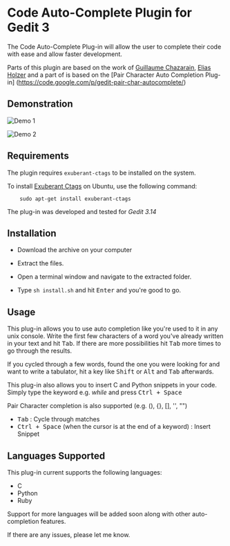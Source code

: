 # Code Auto-Complete Plugin for Gedit 3

The Code Auto-Complete Plug-in will allow the user to complete their
code with ease and allow faster development.

Parts of this plugin are based on the work of [Guillaume Chazarain](http://guichaz.free.fr/gedit-completion), [Elias Holzer](http://elias.hiex.at/gedit-plugins/) and a part of is based on the [Pair Character Auto Completion Plug-in] (https://code.google.com/p/gedit-pair-char-autocomplete/)

## Demonstration

![Demo 1](http://share.gifyoutube.com/vOg9jp.gif)

![Demo 2](http://share.gifyoutube.com/vbqwAq.gif)

## Requirements

The plugin requires `exuberant-ctags` to be installed on the system.

To install [Exuberant Ctags](http://ctags.sourceforge.net/) on Ubuntu, use the following command:
	
		sudo apt-get install exuberant-ctags

The plug-in was developed and tested for *Gedit 3.14*

## Installation

- Download the archive on your computer

- Extract the files.

- Open a terminal window and navigate to the extracted folder.

- Type `sh install.sh` and hit <kbd>Enter</kbd> and you're good to go.

## Usage

This plug-in allows you to use auto completion like you're used to it in any unix console. Write the first few characters of a word you've already written in your text and hit <kbd>Tab</kbd>. If there are more possibilities hit <kbd>Tab</kbd> more times to go through the results.
  
If you cycled through a few words, found the one you were looking for and want to write a tabulator, hit a key like <kbd>Shift</kbd> or <kbd>Alt</kbd> and <kbd>Tab</kbd> afterwards.

This plug-in also allows you to insert C and Python snippets in your code. Simply type the keyword e.g. *while* and press <kbd>Ctrl + Space</kbd>

Pair Character completion is also supported (e.g. (), {}, [], '', "")

- <kbd>Tab</kbd> : Cycle through matches
- <kbd>Ctrl + Space</kbd> (when the cursor is at the end of a keyword) : Insert Snippet


## Languages Supported

This plug-in current supports the following languages:

- C
- Python
- Ruby

Support for more languages will be added soon along with other auto-completion features.

If there are any issues, please let me know.
